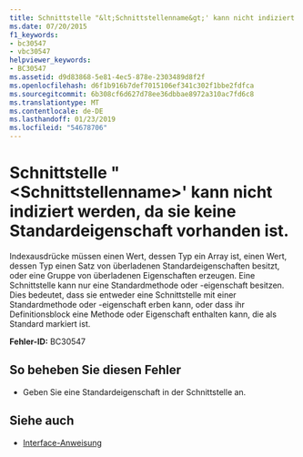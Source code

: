```yaml
---
title: Schnittstelle "&lt;Schnittstellenname&gt;' kann nicht indiziert werden, da sie keine Standardeigenschaft vorhanden ist.
ms.date: 07/20/2015
f1_keywords:
- bc30547
- vbc30547
helpviewer_keywords:
- BC30547
ms.assetid: d9d83868-5e81-4ec5-878e-2303489d8f2f
ms.openlocfilehash: d6f1b916b7def7015106ef341c302f1bbe2fdfca
ms.sourcegitcommit: 6b308cf6d627d78ee36dbbae8972a310ac7fd6c8
ms.translationtype: MT
ms.contentlocale: de-DE
ms.lasthandoff: 01/23/2019
ms.locfileid: "54678706"
---
```

# <a name="interface-ltinterfacenamegt-cannot-be-indexed-because-it-has-no-default-property"></a>Schnittstelle "&lt;Schnittstellenname&gt;' kann nicht indiziert werden, da sie keine Standardeigenschaft vorhanden ist.
Indexausdrücke müssen einen Wert, dessen Typ ein Array ist, einen Wert, dessen Typ einen Satz von überladenen Standardeigenschaften besitzt, oder eine Gruppe von überladenen Eigenschaften erzeugen. Eine Schnittstelle kann nur eine Standardmethode oder -eigenschaft besitzen. Dies bedeutet, dass sie entweder eine Schnittstelle mit einer Standardmethode oder -eigenschaft erben kann, oder dass ihr Definitionsblock eine Methode oder Eigenschaft enthalten kann, die als Standard markiert ist.  
  
 **Fehler-ID:** BC30547  
  
## <a name="to-correct-this-error"></a>So beheben Sie diesen Fehler  
  
-   Geben Sie eine Standardeigenschaft in der Schnittstelle an.  
  
## <a name="see-also"></a>Siehe auch
- [Interface-Anweisung](../../visual-basic/language-reference/statements/interface-statement.md)

